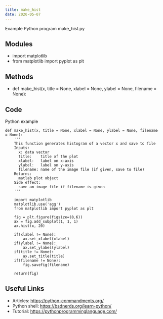 ```yaml
---
title: make_hist
date: 2020-05-07
---
```

Example Python program make_hist.py

## Modules

* import matplotlib
* from matplotlib import pyplot as plt

## Methods

* def make_hist(x, title = None, xlabel = None, ylabel = None, filename = None):

## Code

Python example

    def make_hist(x, title = None, xlabel = None, ylabel = None, filename = None):
        '''
        This function generates histogram of a vector x and save to file
        Inputs:
          x: data vector
          title:    title of the plot
          xlabel:   label on x-axis
          ylabel:   label on y-axis
          filename: name of the image file (if given, save to file)
        Returns:
          matlab plot object
        Side effect:
          save an image file if filename is given
        '''
        
        import matplotlib
        matplotlib.use('agg')
        from matplotlib import pyplot as plt
        
        fig = plt.figure(figsize=(8,6))
        ax = fig.add_subplot(1, 1, 1)
        ax.hist(x, 20)
        
        if(xlabel != None):
            ax.set_xlabel(xlabel)
        if(ylabel != None):
            ax.set_ylabel(ylabel)
        if(title != None):
            ax.set_title(title)
        if(filename != None):
            fig.savefig(filename)
        
        return(fig)
    

## Useful Links

- Articles: https://python-commandments.org/
- Python shell: https://bsdnerds.org/learn-python/
- Tutorial: https://pythonprogramminglanguage.com/
